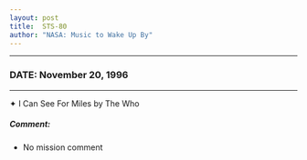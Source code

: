 ```yaml
---
layout: post
title:  STS-80
author: "NASA: Music to Wake Up By"
---
```


----
### DATE: November 20, 1996
----
✦ I Can See For Miles by The Who

##### Comment:
* No mission comment

